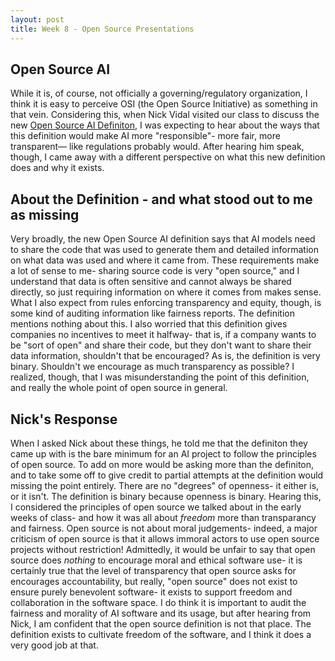 ```yaml
---
layout: post
title: Week 8 - Open Source Presentations
---
```


## Open Source AI
While it is, of course, not officially a governing/regulatory organization, I think it is easy to perceive OSI (the Open Source Initiative) as something in that vein. Considering this, when Nick Vidal visited our class to discuss the new [Open Source AI Definiton](https://opensource.org/ai/open-source-ai-definition), I was expecting to hear about the ways that this definition would make AI more "responsible"- more fair, more transparent— like regulations probably would. After hearing him speak, though, I came away with a different perspective on what this new definition does and why it exists.

<!--more-->

## About the Definition - and what stood out to me as missing
Very broadly, the new Open Source AI definition says that AI models need to share the code that was used to generate them and detailed information on what data was used and where it came from. These requirements make a lot of sense to me- sharing source code is very "open source," and I understand that data is often sensitive and cannot always be shared directly, so just requiring information on where it comes from makes sense. What I also expect from rules enforcing transparency and equity, though, is some kind of auditing information like fairness reports. The definition mentions nothing about this. I also worried that this definition gives companies no incentives to meet it halfway- that is, if a company wants to be "sort of open" and share their code, but they don't want to share their data information, shouldn't that be encouraged? As is, the definition is very binary. Shouldn't we encourage as much transparency as possible? I realized, though, that I was misunderstanding the point of this definition, and really the whole point of open source in general.

## Nick's Response
When I asked Nick about these things, he told me that the definiton they came up with is the bare minimum for an AI project to follow the principles of open source. To add on more would be asking more than the definiton, and to take some off to give credit to partial attempts at the definition would missing the point entirely. There are no "degrees" of openness- it either is, or it isn't. The definition is binary because openness is binary. Hearing this, I considered the principles of open source we talked about in the early weeks of class- and how it was all about *freedom* more than transparancy and fairness. Open source is not about moral judgements- indeed, a major criticism of open source is that it allows immoral actors to use open source projects without restriction! Admittedly, it would be unfair to say that open source does *nothing* to encourage moral and ethical software use- it is certainly true that the level of transparency that open source asks for encourages accountability, but really, "open source" does not exist to ensure purely benevolent software- it exists to support freedom and collaboration in the software space. I do think it is important to audit the fairness and morality of AI software and its usage, but after hearing from Nick, I am confident that the open source definition is not that place. The definition exists to cultivate freedom of the software, and I think it does a very good job at that.


